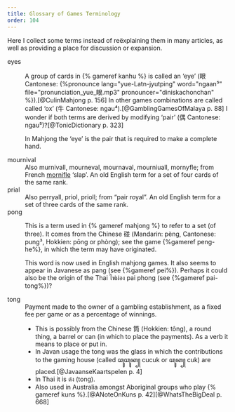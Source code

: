 ```yaml
---
title: Glossary of Games Terminology
order: 104
---
```


Here I collect some terms instead of reëxplaining them in many articles, as well as providing a place for discussion or expansion.

<dl>

<dt>eyes</dt>
<dd>

A group of cards in {% gameref kanhu %} is called an ‘eye’ (<span lang="zh">眼</span> Cantonese: {%pronounce lang="yue-Latn-jyutping" word="ngaan⁵" file="pronunciation_yue_眼.mp3" pronouncer="diniskachonchan" %}).[@CulinMahjong p. 156] In other games combinations are called called ‘ox’ (<span lang="zh">牛</span> Cantonese: <span lang="yue-Latn-jyutping">ngau⁴</span>).[@GamblingGamesOfMalaya p. 88] I wonder if both terms are derived by modifying ‘pair’ (<span lang="zh">偶</span> Cantonese: <span lang="yue-Latn-jyutping">ngau⁵</span>)?[@TonicDictionary p. 323]

In Mahjong the ‘eye’ is the pair that is required to make a complete hand.
</dd>

<dt id="mournival">mournival</dt>
<dd>
Also murnivall, mourneval, mournaval, mourniuall, mornyfle; from French <a href="http://stella.atilf.fr/Dendien/scripts/tlfiv5/affart.exe?28;s=83619345;?b=0;"><span lang="fr">mornifle</span></a> ‘slap’. An old English term for a set of four cards of the same rank.
<dd>

<dt id="prial">prial</dt>
<dd>
Also perryall, priol, prioll; from “pair royal”. An old English term for a set of three cards of the same rank.
</dd>

<dt id="pong">pong</dt>
<dd>

This is a term used in {% gameref mahjong %} to refer to a set (of three). It comes from the Chinese <span lang="zh">碰</span> (Mandarin: <span lang="cmn-Latn-pinyin">pèng</span>, Cantonese: <span lang="yue-Latn-jyutping">pung³</span>, Hokkien: <span lang="nan-Latn">pōng</span> or <span lang="nan-Latn">phòng</span>); see the game {%gameref peng-he%}, in which the term may have originated.

This word is now used in English mahjong games. It also seems to appear in Javanese as <span lang="jav-Latn">pang</span> (see {%gameref pei%}). Perhaps it could also be the origin of the Thai <span lang="th">ไพ่ผ่อง</span> <span lang="th-Latn">pai phong</span> (see {%gameref pai-tong%})?

</dd>

<dt>tong</dt>
<dd>
Payment made to the owner of a gambling establishment, as a fixed fee per game or as a percentage of winnings.

- This is possibly from the Chinese <span lang="zh">筒</span> (Hokkien: <span lang="nan-Latn">tông</span>), a round thing, a barrel or can (in which to place the payments). As a verb it means to place or put in.
- In Javan usage the <span lang="jav-Latn">tong</span> was the glass in which the contributions to the gaming house (called <span lang="jav">ꦕꦸꦕꦸꦏ꧀</span> <span lang="jav-Latn">cucuk</span> or <span lang="jav">ꦕꦸꦏ꧀</span> <span lang="jav-Latn">cuk</span>) are placed.[@JavaanseKaartspelen p. 4]
- In Thai it is <span lang="th">ต๋ง</span> (<span lang="th-Latn">tong</span>).
- Also used in Australia amongst Aboriginal groups who play {% gameref kuns %}.[@ANoteOnKuns p. 42][@WhatsTheBigDeal p. 668]
</dd>

</dl>
